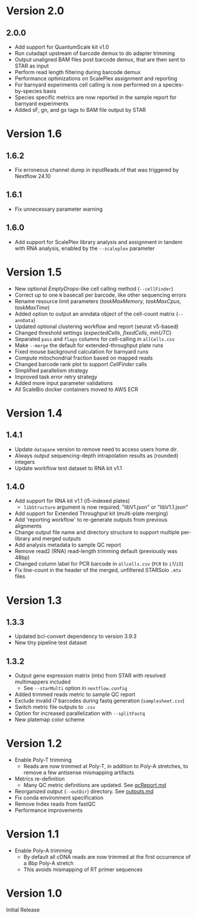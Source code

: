 # Version 2.0
## 2.0.0
* Add support for QuantumScale kit v1.0
* Run cutadapt upstream of barcode demux to do adapter trimming
* Output unaligned BAM files post barcode demux, that are then sent to STAR as input
* Perform read length filtering during barcode demux
* Performance optimizations on ScalePlex assignment and reporting
* For barnyard experiments cell calling is now performed on a species-by-species basis
* Species specific metrics are now reported in the sample report for barnyard experiments
* Added sF, gn, and gx tags to BAM file output by STAR

# Version 1.6
## 1.6.2
* Fix erroneous channel dump in inputReads.nf that was triggered by Nextflow 24.10
## 1.6.1
* Fix unnecessary parameter warning
## 1.6.0
* Add support for ScalePlex library analysis and assignment in tandem with RNA analysis, enabled by the `--scaleplex` parameter 

# Version 1.5
* New optional _EmptyDrops_-like cell calling method (`--cellFinder`)
* Correct up to one `N` basecall per barcode, like other sequencing errors 
* Rename resource limit parameters (_taskMaxMemory_, _taskMaxCpus_, _taskMaxTime_)
* Added option to output an anndata object of the cell-count matrix (`--annData`)
* Updated optional clustering workflow and report (seurat v5-based)
* Changed threshold settings (_expectedCells_, _fixedCells_, _minUTC_)
* Separated `pass` and `flags` columns for cell-calling in `allCells.csv`
* Make `--merge` the default for extended-throughput plate runs
* Fixed mouse background calculation for barnyard runs
* Compute mitochondrial fraction based on mapped reads
* Changed barcode rank plot to support _CellFinder_ calls
* Simplified parallelism strategy
* Improved task error retry strategy
* Added more input parameter validations
* All ScaleBio docker containers moved to AWS ECR

# Version 1.4
## 1.4.1
* Update `datapane` version to remove need to access users home dir.
* Always output sequencing-depth intrapolation results as (rounded) integers
* Update workflow test dataset to RNA kit v1.1

## 1.4.0
* Add support for RNA kit v1.1 (i5-indexed plates)
    - `libStructure` argument is now required; "libV1.json" or "libV1.1.json"
* Add support for Extended Throughput kit (multi-plate merging)
* Add 'reporting workflow' to re-generate outputs from previous alignments
* Change output file name and directory structure to support multiple per-library and merged outputs
* Add analysis metadata to sample QC report
* Remove read2 (RNA) read-length trimming default (previously was 48bp)
* Changed column label for PCR barcode in `allcells.csv` (`PCR` to `i7`/`i5`)
* Fix line-count in the header of the merged, unfiltered STARSolo `.mtx` files

# Version 1.3
## 1.3.3
* Updated bcl-convert dependency to version 3.9.3
* New tiny pipeline test dataset
## 1.3.2
* Output gene expression matrix (mtx) from STAR with resolved multimappers included
	- See `--starMulti` option in `nextflow.config`
* Added trimmed reads metric to sample QC report
* Exclude invalid i7 barcodes during fastq generation (`samplesheet.csv`)
* Switch metric file outputs to `.csv`
* Option for increased parallelization with `--splitFastq`
* New platemap color scheme

# Version 1.2
* Enable Poly-T trimming
	- Reads are now trimmed at Poly-T, in addition to Poly-A stretches, to remove a few antisense mismapping artifacts
* Metrics re-definition
	- Many QC metric definitions are updated. See [qcReport.md](docs/qcReport.md)
* Reorganized output (`--outDir`) directory. See [outputs.md](docs/outputs.md)
* Fix conda environment specification
* Remove Index reads from fastQC
* Performance improvements

# Version 1.1
* Enable Poly-A trimming
	- By default all cDNA reads are now trimmed at the first occurrence of a 8bp Poly-A stretch
	- This avoids mismapping of RT primer sequences

# Version 1.0
Initial Release
